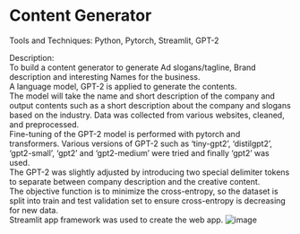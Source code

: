 # Content Generator
Tools and Techniques: Python, Pytorch, Streamlit, GPT-2  

Description:  
To build a content generator to generate Ad slogans/tagline, Brand description and interesting Names for the business.   
A language model, GPT-2 is applied to generate the contents.   
The model will take the name and short description of the company and output contents such as a short description about the company and slogans based on the industry.
Data was collected from various websites, cleaned, and preprocessed.   
Fine-tuning of the GPT-2 model is performed with pytorch and transformers. Various versions of GPT-2 such as ‘tiny-gpt2’, ‘distilgpt2’, ‘gpt2-small’, ‘gpt2’ and ‘gpt2-medium’ were tried and finally ‘gpt2’ was used.  
The GPT-2 was slightly adjusted by introducing two special delimiter tokens to separate between company description and the creative content.  
The objective function is to minimize the cross-entropy, so the dataset is split into train and test validation set to ensure cross-entropy is decreasing for new data.  
Streamlit app framework was used to create the web app. 
![image](https://user-images.githubusercontent.com/16983515/119693692-00a12800-bdf9-11eb-9264-6a688c9ebdaa.png)
